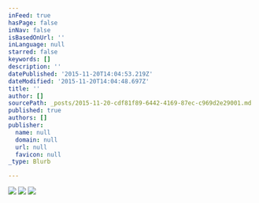 ```yaml
---
inFeed: true
hasPage: false
inNav: false
isBasedOnUrl: ''
inLanguage: null
starred: false
keywords: []
description: ''
datePublished: '2015-11-20T14:04:53.219Z'
dateModified: '2015-11-20T14:04:48.697Z'
title: ''
author: []
sourcePath: _posts/2015-11-20-cdf81f89-6442-4169-87ec-c969d2e29001.md
published: true
authors: []
publisher:
  name: null
  domain: null
  url: null
  favicon: null
_type: Blurb

---
```

![](https://the-grid-user-content.s3-us-west-2.amazonaws.com/702f4849-dd8f-478d-85bf-5fc0ae0fe977.jpg)
![](https://the-grid-user-content.s3-us-west-2.amazonaws.com/02fcaadb-5c34-4cbb-a04b-af081d9191e4.jpg)
![](https://the-grid-user-content.s3-us-west-2.amazonaws.com/7a302145-4566-494c-8dd7-c1a1dd99759b.jpg)
